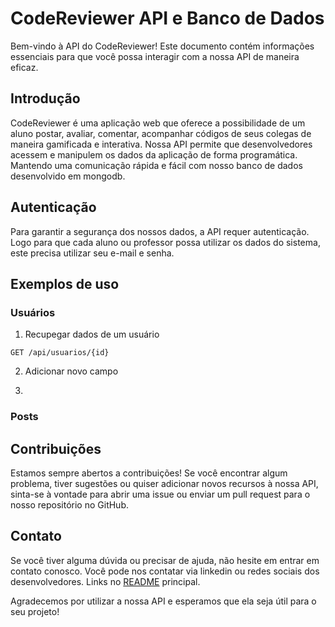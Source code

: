 # CodeReviewer API e Banco de Dados
Bem-vindo à API do CodeReviewer! Este documento contém informações essenciais para que você possa interagir com a nossa API de maneira eficaz.

## Introdução
CodeReviewer é uma aplicação web que oferece a possibilidade de um aluno postar, avaliar, comentar, acompanhar códigos de seus colegas de maneira gamificada e interativa. Nossa API permite que desenvolvedores acessem e manipulem os dados da aplicação de forma programática. Mantendo uma comunicação rápida e fácil com nosso banco de dados desenvolvido em mongodb.

## Autenticação
Para garantir a segurança dos nossos dados, a API requer autenticação. Logo para que cada aluno ou professor possa utilizar os dados do sistema, este precisa utilizar seu e-mail e senha.

## Exemplos de uso

### Usuários

1. Recupegar dados de um usuário

```
GET /api/usuarios/{id}
```

2. Adicionar novo campo

3. 


### Posts


## Contribuições
Estamos sempre abertos a contribuições! Se você encontrar algum problema, tiver sugestões ou quiser adicionar novos recursos à nossa API, sinta-se à vontade para abrir uma issue ou enviar um pull request para o nosso repositório no GitHub.

## Contato
Se você tiver alguma dúvida ou precisar de ajuda, não hesite em entrar em contato conosco. Você pode nos contatar via linkedin ou redes sociais dos desenvolvedores. Links no [README](../readme.md) principal.

Agradecemos por utilizar a nossa API e esperamos que ela seja útil para o seu projeto!